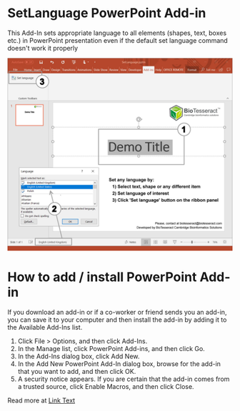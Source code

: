 # SetLanguage PowerPoint Add-in

This Add-In sets appropriate language to all elements (shapes, text, boxes etc.) in PowerPoint presentation even if the default set language command doesn't work it properly

![alt text](./Source/4_fin.jpg)

# How to add / install PowerPoint Add-in

If you download an add-in or if a co-worker or friend sends you an add-in, you can save it to your computer and then install the add-in by adding it to the Available Add-Ins list.

  1. Click File > Options, and then click Add-Ins.
  2. In the Manage list, click PowerPoint Add-ins, and then click Go.
  3. In the Add-Ins dialog box, click Add New.
  4. In the Add New PowerPoint Add-In dialog box, browse for the add-in that you want to add, and then click OK.
  5. A security notice appears. If you are certain that the add-in comes from a trusted source, click Enable Macros, and then click Close.
  
Read more at [Link Text](https://support.office.com/en-us/article/add-or-load-a-powerpoint-add-in-3de8bbc2-2481-457a-8841-7334cd5b455f)
